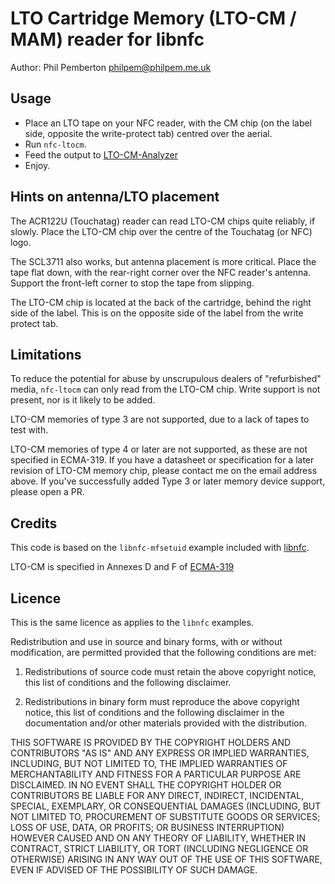 # LTO Cartridge Memory (LTO-CM / MAM) reader for libnfc

Author: Phil Pemberton <philpem@philpem.me.uk>


## Usage

  - Place an LTO tape on your NFC reader, with the CM chip (on the label side, opposite the write-protect tab) centred over the aerial.
  - Run `nfc-ltocm`.
  - Feed the output to [LTO-CM-Analyzer](https://github.com/Kevin-Nakamoto/LTO-CM-Analyzer)
  - Enjoy.


## Hints on antenna/LTO placement

The ACR122U (Touchatag) reader can read LTO-CM chips quite reliably, if slowly. Place the LTO-CM chip over the centre of the Touchatag (or NFC) logo.

The SCL3711 also works, but antenna placement is more critical. Place the tape flat down, with the rear-right corner over the NFC reader's antenna. Support the front-left corner to stop the tape from slipping.

The LTO-CM chip is located at the back of the cartridge, behind the right side of the label. This is on the opposite side of the label from the write protect tab.


## Limitations

To reduce the potential for abuse by unscrupulous dealers of "refurbished" media, `nfc-ltocm` can only read from the LTO-CM chip. Write support is not present, nor is it likely to be added.

LTO-CM memories of type 3 are not supported, due to a lack of tapes to test with.

LTO-CM memories of type 4 or later are not supported, as these are not specified in ECMA-319. If you have a datasheet or specification for a later revision of LTO-CM memory chip, please contact me on the email address above. If you've successfully added Type 3 or later memory device support, please open a PR.


## Credits

This code is based on the `libnfc-mfsetuid` example included with [libnfc](https://github.com/nfc-tools/libnfc/).

LTO-CM is specified in Annexes D and F of [ECMA-319](https://www.ecma-international.org/publications/files/ECMA-ST/ECMA-319.pdf)


## Licence

This is the same licence as applies to the `libnfc` examples.

Redistribution and use in source and binary forms, with or without
modification, are permitted provided that the following conditions are met:

 1) Redistributions of source code must retain the above copyright notice,
 this list of conditions and the following disclaimer.

 2) Redistributions in binary form must reproduce the above copyright
 notice, this list of conditions and the following disclaimer in the
 documentation and/or other materials provided with the distribution.

THIS SOFTWARE IS PROVIDED BY THE COPYRIGHT HOLDERS AND CONTRIBUTORS "AS IS"
AND ANY EXPRESS OR IMPLIED WARRANTIES, INCLUDING, BUT NOT LIMITED TO, THE
IMPLIED WARRANTIES OF MERCHANTABILITY AND FITNESS FOR A PARTICULAR PURPOSE
ARE DISCLAIMED. IN NO EVENT SHALL THE COPYRIGHT HOLDER OR CONTRIBUTORS BE
LIABLE FOR ANY DIRECT, INDIRECT, INCIDENTAL, SPECIAL, EXEMPLARY, OR
CONSEQUENTIAL DAMAGES (INCLUDING, BUT NOT LIMITED TO, PROCUREMENT OF
SUBSTITUTE GOODS OR SERVICES; LOSS OF USE, DATA, OR PROFITS; OR BUSINESS
INTERRUPTION) HOWEVER CAUSED AND ON ANY THEORY OF LIABILITY, WHETHER IN
CONTRACT, STRICT LIABILITY, OR TORT (INCLUDING NEGLIGENCE OR OTHERWISE)
ARISING IN ANY WAY OUT OF THE USE OF THIS SOFTWARE, EVEN IF ADVISED OF THE
POSSIBILITY OF SUCH DAMAGE.


